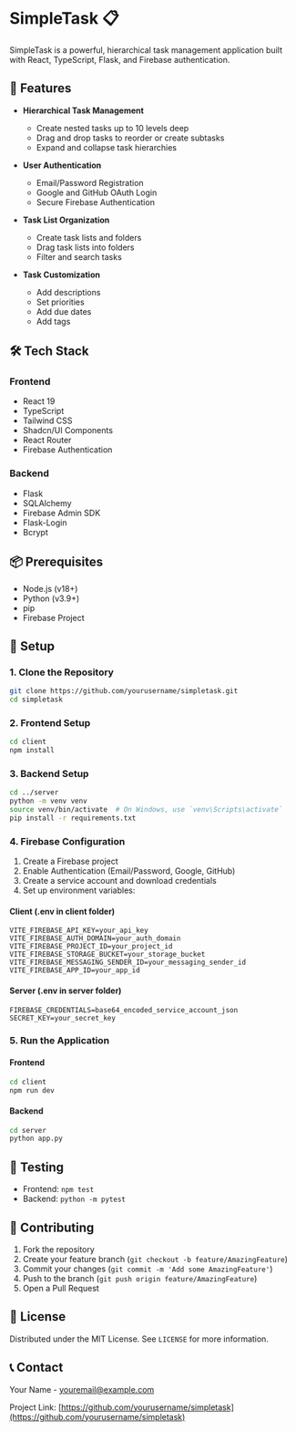 # SimpleTask 📋

SimpleTask is a powerful, hierarchical task management application built with React, TypeScript, Flask, and Firebase authentication.

## 🌟 Features

- **Hierarchical Task Management**
  - Create nested tasks up to 10 levels deep
  - Drag and drop tasks to reorder or create subtasks
  - Expand and collapse task hierarchies

- **User Authentication**
  - Email/Password Registration
  - Google and GitHub OAuth Login
  - Secure Firebase Authentication

- **Task List Organization**
  - Create task lists and folders
  - Drag task lists into folders
  - Filter and search tasks

- **Task Customization**
  - Add descriptions
  - Set priorities
  - Add due dates
  - Add tags

## 🛠 Tech Stack

### Frontend
- React 19
- TypeScript
- Tailwind CSS
- Shadcn/UI Components
- React Router
- Firebase Authentication

### Backend
- Flask
- SQLAlchemy
- Firebase Admin SDK
- Flask-Login
- Bcrypt

## 📦 Prerequisites

- Node.js (v18+)
- Python (v3.9+)
- pip
- Firebase Project

## 🚀 Setup

### 1. Clone the Repository
```bash
git clone https://github.com/yourusername/simpletask.git
cd simpletask
```

### 2. Frontend Setup
```bash
cd client
npm install
```

### 3. Backend Setup
```bash
cd ../server
python -m venv venv
source venv/bin/activate  # On Windows, use `venv\Scripts\activate`
pip install -r requirements.txt
```

### 4. Firebase Configuration
1. Create a Firebase project
2. Enable Authentication (Email/Password, Google, GitHub)
3. Create a service account and download credentials
4. Set up environment variables:

#### Client (.env in client folder)
```
VITE_FIREBASE_API_KEY=your_api_key
VITE_FIREBASE_AUTH_DOMAIN=your_auth_domain
VITE_FIREBASE_PROJECT_ID=your_project_id
VITE_FIREBASE_STORAGE_BUCKET=your_storage_bucket
VITE_FIREBASE_MESSAGING_SENDER_ID=your_messaging_sender_id
VITE_FIREBASE_APP_ID=your_app_id
```

#### Server (.env in server folder)
```
FIREBASE_CREDENTIALS=base64_encoded_service_account_json
SECRET_KEY=your_secret_key
```

### 5. Run the Application

#### Frontend
```bash
cd client
npm run dev
```

#### Backend
```bash
cd server
python app.py
```

## 🧪 Testing
- Frontend: `npm test`
- Backend: `python -m pytest`

## 🤝 Contributing
1. Fork the repository
2. Create your feature branch (`git checkout -b feature/AmazingFeature`)
3. Commit your changes (`git commit -m 'Add some AmazingFeature'`)
4. Push to the branch (`git push origin feature/AmazingFeature`)
5. Open a Pull Request

## 📄 License
Distributed under the MIT License. See `LICENSE` for more information.

## 📞 Contact
Your Name - youremail@example.com

Project Link: [https://github.com/yourusername/simpletask](https://github.com/yourusername/simpletask)
